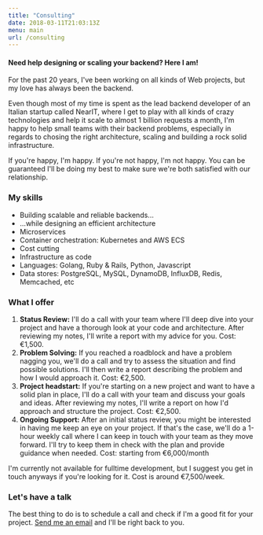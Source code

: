 ```yaml
---
title: "Consulting"
date: 2018-03-11T21:03:13Z
menu: main
url: /consulting
---
```


#### Need help designing or scaling your backend? Here I am!

For the past 20 years, I've been working on all kinds of Web projects, but my love has always been the backend.

Even though most of my time is spent as the lead backend developer of an Italian startup called NearIT, where I get to play with all kinds of crazy technologies and help it scale to almost 1 billion requests a month, I'm happy to help small teams with their backend problems, especially in regards to chosing the right architecture, scaling and building a rock solid infrastructure.

If you're happy, I'm happy. If you're not happy, I'm not happy. You can be guaranteed I'll be doing my best to make sure we're both satisfied with our relationship.

### My skills

* Building scalable and reliable backends...
* ...while designing an efficient architecture
* Microservices
* Container orchestration: Kubernetes and AWS ECS
* Cost cutting
* Infrastructure as code
* Languages: Golang, Ruby & Rails, Python, Javascript
* Data stores: PostgreSQL, MySQL, DynamoDB, InfluxDB, Redis, Memcached, etc

### What I offer

1. **Status Review:** I'll do a call with your team where I'll deep dive into your project and have a thorough look at your code and architecture. After reviewing my notes, I'll write a report with my advice for you. Cost: &euro;1,500.
2. **Problem Solving:** If you reached a roadblock and have a problem nagging you, we'll do a call and try to assess the situation and find possible solutions. I'll then write a report describing the problem and how I would approach it. Cost: &euro;2,500.
3. **Project headstart:** If you're starting on a new project and want to have a solid plan in place, I'll do a call with your team and discuss your goals and ideas. After reviewing my notes, I'll write a report on how I'd approach and structure the project. Cost: &euro;2,500.
4. **Ongoing Support:** After an initial status review, you might be interested in having me keep an eye on your project. If that's the case, we'll do a 1-hour weekly call where I can keep in touch with your team as they move forward. I'll try to keep them in check with the plan and provide guidance when needed. Cost: starting from &euro;6,000/month

I'm currently not available for fulltime development, but I suggest you get in touch anyways if you're looking for it. Cost is around &euro;7,500/week.

### Let's have a talk

The best thing to do is to schedule a call and check if I'm a good fit for your project. <a href="mailto:m@finotto.io">Send me an email</a> and I'll be right back to you.
